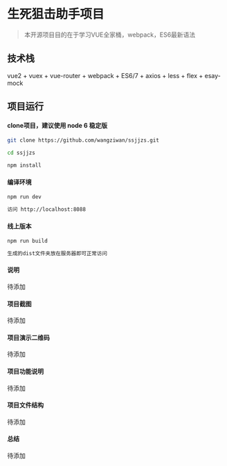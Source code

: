 # 生死狙击助手项目
> 本开源项目目的在于学习VUE全家桶，webpack，ES6最新语法

## 技术栈
vue2 + vuex + vue-router + webpack + ES6/7 + axios + less + flex + esay-mock

## 项目运行

#### clone项目，建议使用 node 6 稳定版
```bash
git clone https://github.com/wangziwan/ssjjzs.git 

cd ssjjzs 

npm install
````

#### 编译环境
```bash
npm run dev

访问 http://localhost:8088
````

#### 线上版本
```bash
npm run build

生成的dist文件夹放在服务器即可正常访问
````

#### 说明
待添加

#### 项目截图
待添加

#### 项目演示二维码
待添加

#### 项目功能说明
待添加

#### 项目文件结构
待添加

#### 总结
待添加
